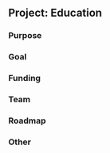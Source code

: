 ## Project: Education

### Purpose



### Goal



### Funding



### Team




### Roadmap




### Other